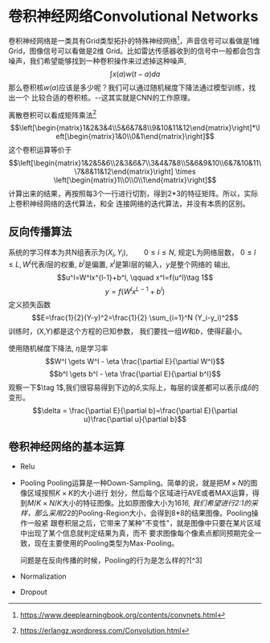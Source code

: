 # 卷积神经网络Convolutional Networks

卷积神经网络是一类具有Grid类型拓扑的特殊神经网络[^1]，声音信号可以看做是1维Grid，图像信号可以看做是2维
Grid。比如雷达传感器收到的信号中一般都会包含噪声，我们希望能够找到一种卷积操作来过滤掉这种噪声,
$$\int x(a)w(t-a)da$$那么卷积核$w(a)$应该是多少呢？我们可以通过随机梯度下降法通过模型训练，找出一个
比较合适的卷积核。--这其实就是CNN的工作原理。

离散卷积可以看成矩阵乘法[^2]
$$\left[\begin{matrix}1&2&3&4\\5&6&7&8\\9&10&11&12\end{matrix}\right]*\left[\begin{matrix}1&0\\0&1\end{matrix}\right]$$
这个卷积运算等价于
$$\left[\begin{matrix}1&2&5&6\\2&3&6&7\\3&4&7&8\\5&6&9&10\\6&7&10&11\\7&8&11&12\end{matrix}\right] \times \left[\begin{matrix}1\\0\\0\\1\end{matrix}\right]$$
计算出来的结果，再按照每3个一行进行切割，得到2*3的特征矩阵。所以，实际上卷积神经网络的迭代算法，和全
连接网络的迭代算法，并没有本质的区别。

## 反向传播算法
系统的学习样本为共N组表示为$(X_i,Y_i), \qquad 0 \leqslant i\leqslant N$, 规定L为网络层数，
$0 \leqslant l \leqslant L, W^l$代表$l$层的权重, $b^l$是偏置, $x^l$是第l层的输入，$y$是整个网络的
输出, $$u^l=W^lx^{l-1}+b^l, \qquad x^l=f(u^l)\tag 1$$ $$y=f(W^lx^{L-1}+b^l)$$定义损失函数
$$E=\frac{1}{2}(Y-y)^2=\frac{1}{2} \sum_{i=1}^N (Y_i-y_i)^2$$ 训练时，(X,Y)都是这个方程的已知参数，
我们要找一组$W$和$b$，使得$E$最小。

使用随机梯度下降法, $\eta$是学习率
$$W^l \gets W^l - \eta \frac{\partial E}{\partial W^l}$$ 
$$b^l \gets b^l - \eta \frac{\partial E}{\partial b^l}$$
观察一下$\tag 1$,我们很容易得到下边的$\delta$,实际上，每层的误差都可以表示成$\delta$的变形。
$$\delta = \frac{\partial E}{\partial b}=\frac{\partial E}{\partial u}\frac{\partial u}{\partial b}$$
## 卷积神经网络的基本运算
- Relu
- Pooling 
   Pooling运算是一种Down-Sampling。简单的说，就是把$M \times N$的图像区域按照$K \times K$的大小进行
   划分，然后每个区域进行AVE或者MAX运算，得到$M/K \times N/K$大小的特征图像。比如原图像大小为16*16,
   我们希望进行2:1的采样，那么采用2*2的Pooling-Region大小，会得到8*8的结果图像。Pooling操作一般紧
   跟卷积层之后，它带来了某种"不变性"，就是图像中只要在某片区域中出现了某个信息就判定结果为真，而不
   要求图像每个像素点都同预期完全一致，现在主要使用的Pooling类型为Max-Pooling。
    
   问题是在反向传播的时候，Pooling的行为是怎么样的?[^3]
- Normalization
- Dropout

[^1]: https://www.deeplearningbook.org/contents/convnets.html
[^2]: https://erlangz.wordpress.com/Convolution.html






